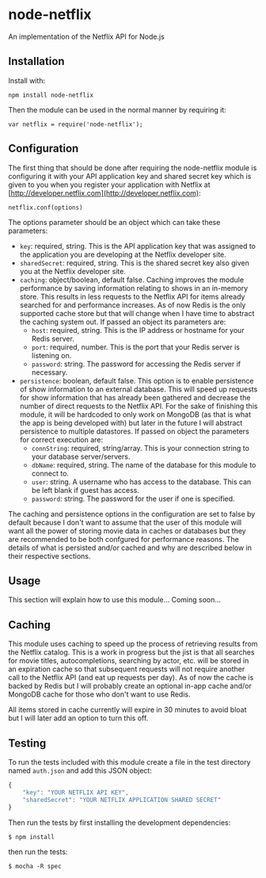 node-netflix
============

An implementation of the Netflix API for Node.js

## Installation

Install with:

    npm install node-netflix

Then the module can be used in the normal manner by requiring it:

    var netflix = require('node-netflix');

## Configuration

The first thing that should be done after requiring the node-netflix module is configuring it with your API application key and shared secret key which is given to you when you register your application with Netflix at [http://developer.netflix.com](http://developer.netflix.com):

    netflix.conf(options)

The options parameter should be an object which can take these parameters:

- `key`: required, string. This is the API application key that was assigned to the application you are developing at the Netflix developer site.
- `sharedSecret`: required, string. This is the shared secret key also given you at the Netflix developer site.
- `caching`: object/boolean, default false. Caching improves the module performance by saving information relating to shows in an in-memory store. This results in less requests to the Netflix API for items already searched for and performance increases. As of now Redis is the only supported cache store but that will change when I have time to abstract the caching system out. If passed an object its parameters are:
  - `host`: required, string. This is the IP address or hostname for your Redis server.
  - `port`: required, number. This is the port that your Redis server is listening on. 
  - `password`: string. The password for accessing the Redis server if necessary. 
- `persistence`: boolean, default false. This option is to enable persistence of show information to an external database. This will speed up requests for show information that has already been gathered and decrease the number of direct requests to the Netflix API. For the sake of finishing this module, it will be hardcoded to only work on MongoDB (as that is what the app is being developed with) but later in the future I will abstract persistence to multiple datastores. If passed on object the parameters for correct execution are:
  - `connString`: required, string/array. This is your connection string to your database server/servers.
  - `dbName`: required, string. The name of the database for this module to connect to.
  - `user`: string. A username who has access to the database. This can be left blank if guest has access.
  - `password`: string. The password for the user if one is specified.

The caching and persistence options in the configuration are set to false by default because I don't want to assume that the user of this module will want all the power of storing movie data in caches or databases but they are recommended to be both confgured for performance reasons. The details of what is persisted and/or cached and why are described below in their respective sections.

## Usage

This section will explain how to use this module... Coming soon...

## Caching

This module uses caching to speed up the process of retrieving results from the Netflix catalog. This is a work in progress but the jist is that all searches for movie titles, autocompletions, searching by actor, etc. will be stored in an expiration cache so that subsequent requests will not require another call to the Netflix API (and eat up requests per day). As of now the cache is backed by Redis but I will probably create an optional in-app cache and/or MongoDB cache for those who don't want to use Redis. 

All items stored in cache currently will expire in 30 minutes to avoid bloat but I will later add an option to turn this off. 

## Testing

To run the tests included with this module create a file in the test directory named `auth.json` and add this JSON object:
```js
{
	"key": "YOUR NETFLIX API KEY",
	"sharedSecret": "YOUR NETFLIX APPLICATION SHARED SECRET"
}
```

Then run the tests by first installing the development dependencies:

    $ npm install

then run the tests: 

    $ mocha -R spec